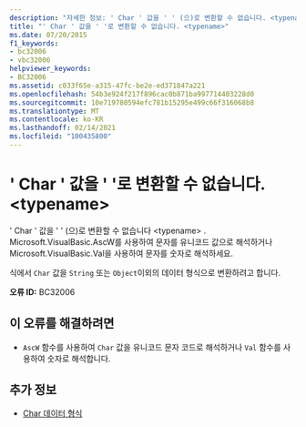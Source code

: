 ```yaml
---
description: "자세한 정보: ' Char ' 값을 ' ' (으)로 변환할 수 없습니다. <typename>"
title: "' Char ' 값을 ' '로 변환할 수 없습니다. <typename>"
ms.date: 07/20/2015
f1_keywords:
- bc32006
- vbc32006
helpviewer_keywords:
- BC32006
ms.assetid: c033f65e-a315-47fc-be2e-ed371847a221
ms.openlocfilehash: 54b3e924f217f896cac0b871ba997714403228d0
ms.sourcegitcommit: 10e719780594efc781b15295e499c66f316068b8
ms.translationtype: MT
ms.contentlocale: ko-KR
ms.lasthandoff: 02/14/2021
ms.locfileid: "100435800"
---
```

# <a name="char-values-cannot-be-converted-to-typename"></a>' Char ' 값을 ' '로 변환할 수 없습니다. \<typename>

' Char ' 값을 ' ' (으)로 변환할 수 없습니다 \<typename> . Microsoft.VisualBasic.AscW를 사용하여 문자를 유니코드 값으로 해석하거나 Microsoft.VisualBasic.Val을 사용하여 문자를 숫자로 해석하세요.  
  
 식에서 `Char` 값을 `String` 또는 `Object`이외의 데이터 형식으로 변환하려고 합니다.  
  
 **오류 ID:** BC32006  
  
## <a name="to-correct-this-error"></a>이 오류를 해결하려면  
  
- `AscW` 함수를 사용하여 `Char` 값을 유니코드 문자 코드로 해석하거나 `Val` 함수를 사용하여 숫자로 해석합니다.  
  
## <a name="see-also"></a>추가 정보

- [Char 데이터 형식](../language-reference/data-types/char-data-type.md)
